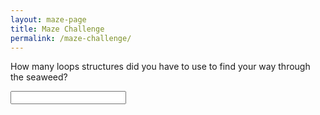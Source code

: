 ```yaml
---
layout: maze-page
title: Maze Challenge
permalink: /maze-challenge/
---
```



How many loops structures did you have to use to find your way through the seaweed?

<input>
